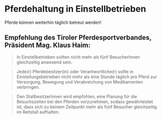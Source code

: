 # Pferdehaltung in Einstellbetrieben

Pferde können weiterhin täglich betreut werden! 

## Empfehlung des Tiroler Pferdesportverbandes, Präsident Mag. Klaus Haim:

> In Einstellbetrieben sollten nicht mehr als fünf BesucherInnen gleichzeitig anwesend sein.

> Jede(r) Pferdebesitzer(in) oder Verantwortliche(r) sollte in Einstellungsbetrieben nicht mehr als eine Stunde täglich pro Pferd zur Versorgung, Bewegung und Verabreichung von Medikamenten verbringen.

> Den StallbesitzerInnen wird empfohlen, eine Planung für die Besuchszeiten bei den Pferden vorzunehmen, sodass gewährleistet ist, dass sich zu keinem Zeitpunkt mehr als fünf Besucher gleichzeitig im Reitstall aufhalten.

